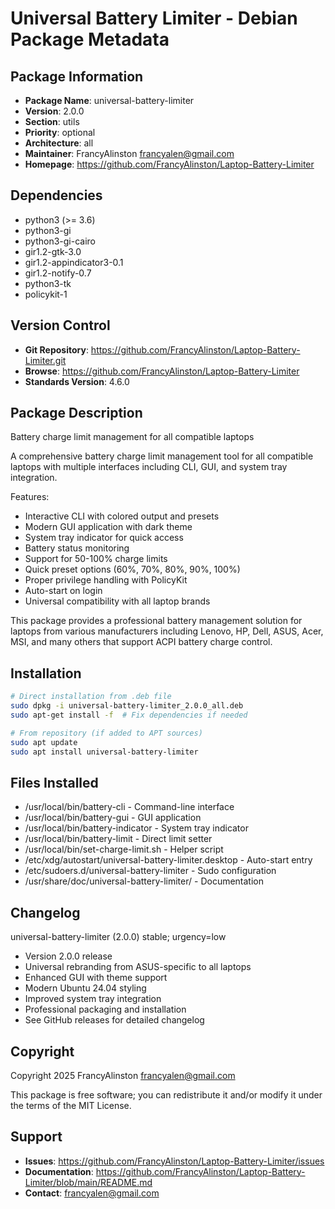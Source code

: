 # Universal Battery Limiter - Debian Package Metadata

## Package Information
- **Package Name**: universal-battery-limiter
- **Version**: 2.0.0
- **Section**: utils
- **Priority**: optional
- **Architecture**: all
- **Maintainer**: FrancyAlinston <francyalen@gmail.com>
- **Homepage**: https://github.com/FrancyAlinston/Laptop-Battery-Limiter

## Dependencies
- python3 (>= 3.6)
- python3-gi
- python3-gi-cairo
- gir1.2-gtk-3.0
- gir1.2-appindicator3-0.1
- gir1.2-notify-0.7
- python3-tk
- policykit-1

## Version Control
- **Git Repository**: https://github.com/FrancyAlinston/Laptop-Battery-Limiter.git
- **Browse**: https://github.com/FrancyAlinston/Laptop-Battery-Limiter
- **Standards Version**: 4.6.0

## Package Description
Battery charge limit management for all compatible laptops

A comprehensive battery charge limit management tool for all compatible laptops with multiple interfaces including CLI, GUI, and system tray integration.

Features:
- Interactive CLI with colored output and presets
- Modern GUI application with dark theme
- System tray indicator for quick access
- Battery status monitoring
- Support for 50-100% charge limits
- Quick preset options (60%, 70%, 80%, 90%, 100%)
- Proper privilege handling with PolicyKit
- Auto-start on login
- Universal compatibility with all laptop brands

This package provides a professional battery management solution for laptops from various manufacturers including Lenovo, HP, Dell, ASUS, Acer, MSI, and many others that support ACPI battery charge control.

## Installation
```bash
# Direct installation from .deb file
sudo dpkg -i universal-battery-limiter_2.0.0_all.deb
sudo apt-get install -f  # Fix dependencies if needed

# From repository (if added to APT sources)
sudo apt update
sudo apt install universal-battery-limiter
```

## Files Installed
- /usr/local/bin/battery-cli - Command-line interface
- /usr/local/bin/battery-gui - GUI application
- /usr/local/bin/battery-indicator - System tray indicator
- /usr/local/bin/battery-limit - Direct limit setter
- /usr/local/bin/set-charge-limit.sh - Helper script
- /etc/xdg/autostart/universal-battery-limiter.desktop - Auto-start entry
- /etc/sudoers.d/universal-battery-limiter - Sudo configuration
- /usr/share/doc/universal-battery-limiter/ - Documentation

## Changelog
universal-battery-limiter (2.0.0) stable; urgency=low

  * Version 2.0.0 release
  * Universal rebranding from ASUS-specific to all laptops
  * Enhanced GUI with theme support
  * Modern Ubuntu 24.04 styling
  * Improved system tray integration
  * Professional packaging and installation
  * See GitHub releases for detailed changelog

## Copyright
Copyright 2025 FrancyAlinston <francyalen@gmail.com>

This package is free software; you can redistribute it and/or modify it under the terms of the MIT License.

## Support
- **Issues**: https://github.com/FrancyAlinston/Laptop-Battery-Limiter/issues
- **Documentation**: https://github.com/FrancyAlinston/Laptop-Battery-Limiter/blob/main/README.md
- **Contact**: francyalen@gmail.com
